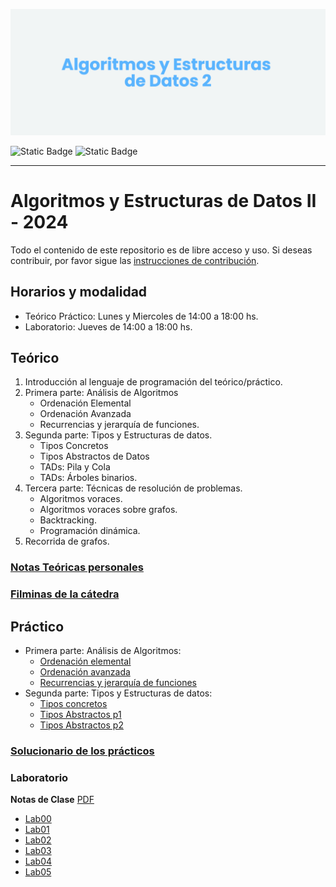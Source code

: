 ![Banner](./assets/banner.png)
<Generar banner con liyasthomasgithubiobanner>
<Dejar las carreras que correspondan>

![Static Badge](https://img.shields.io/badge/Carrera%20-%20Matem%C3%A1tica%20Aplicada%20-%20green) ![Static Badge](https://img.shields.io/badge/Carrera%20-%20Cs.%20de%20la%20Computaci%C3%B3n%20-%20brown) 

---

# Algoritmos y Estructuras de Datos II - 2024 
Todo el contenido de este repositorio es de libre acceso y uso. Si deseas contribuir, por favor sigue las [instrucciones de contribución](CONTRIBUTING.md).
## Horarios y modalidad
- Teórico Práctico: Lunes y Miercoles de 14:00 a 18:00 hs.
- Laboratorio: Jueves de 14:00 a 18:00 hs.

## Teórico
1. Introducción al lenguaje de programación del teórico/práctico.
2. Primera parte: Análisis de Algoritmos
    - Ordenación Elemental
    - Ordenación Avanzada
    - Recurrencias y jerarquía de funciones.
3. Segunda parte: Tipos y Estructuras de datos.
    - Tipos Concretos
    - Tipos Abstractos de Datos
    - TADs: Pila y Cola
    - TADs: Árboles binarios.
4. Tercera parte: Técnicas de resolución de problemas.
    - Algoritmos voraces.
    - Algoritmos voraces sobre grafos.
    - Backtracking.
    - Programación dinámica.
5. Recorrida de grafos.

### [Notas Teóricas personales](./Teórico/Apunte/apunte.pdf)
### [Filminas de la cátedra](./Teórico/Filminas%20de%20la%20cátedra/)

## Práctico	
- Primera parte: Análisis de Algoritmos:
    - [Ordenación elemental](./Práctico/Consignas/practico.01.ordenacion.elemental.pdf)
    - [Ordenación avanzada](./Práctico/Consignas/practico.02.ordenacion.avanzada.pdf)
    - [Recurrencias y jerarquía de funciones](./Práctico/Consignas/practico.03.recurrenciasDyV.pdf)
- Segunda parte: Tipos y Estructuras de datos:
    - [Tipos concretos](./Práctico/Consignas/practico.04.tipos.de.datos.pdf)
    - [Tipos Abstractos p1](./Práctico/Consignas/practico.05.tads.pdf)
    - [Tipos Abstractos p2](./)

### [Solucionario de los prácticos](./Práctico/Solucionario%20de%20Prácticos/apunte.pdf)

### Laboratorio
**Notas de Clase** [PDF](./Notas%20de%20Clase/Laboratorio/Source%20code/NotasdeClase.pdf)
- [Lab00](./Laboratorio/Lab00/)
- [Lab01](./Laboratorio/Lab01/)
- [Lab02](./Laboratorio/Lab02/)
- [Lab03](./Laboratorio/Lab03/)
- [Lab04](./Laboratorio/Lab04/)
- [Lab05](./Laboratorio/Lab05/)